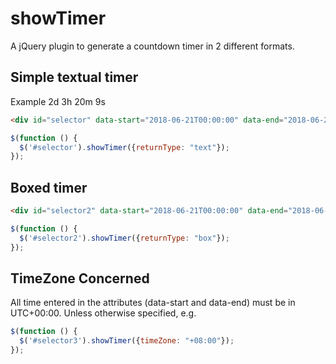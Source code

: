 # showTimer

A jQuery plugin to generate a countdown timer in 2 different formats.

## Simple textual timer

Example 2d 3h 20m 9s

```html
<div id="selector" data-start="2018-06-21T00:00:00" data-end="2018-06-29T00:00:00"></div>
```

```javascript
$(function () {
  $('#selector').showTimer({returnType: "text"});
});
```

## Boxed timer

```html
<div id="selector2" data-start="2018-06-21T00:00:00" data-end="2018-06-29T00:00:00"></div>
```

```javascript
$(function () {
  $('#selector2').showTimer({returnType: "box"});
});
```

## TimeZone Concerned

All time entered in the attributes (data-start and data-end) must be in UTC+00:00. Unless otherwise specified, e.g.

```javascript
$(function () {
  $('#selector3').showTimer({timeZone: "+08:00"});
});
```
